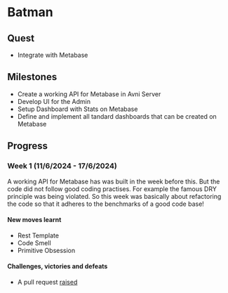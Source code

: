 # Batman

## Quest
- Integrate with Metabase

## Milestones
- Create a working API for Metabase in Avni Server
- Develop UI for the Admin
- Setup Dashboard with Stats on Metabase
- Define and implement all tandard dashboards that can be created on Metabase

## Progress

### Week 1 (11/6/2024 - 17/6/2024)

A working API for Metabase has was built in the week before this.
But the code did not follow good coding practises.
For example the famous DRY principle was being violated.
So this week was basically about refactoring the code so that it adheres to the benchmarks of a good code base!

#### New moves learnt
- Rest Template
- Code Smell
- Primitive Obsession

#### Challenges, victories and defeats
- A pull request [raised](https://github.com/avniproject/avni-server/pull/734/commits/6f304c46fcabc12a38338c85bd1912f5eca3981b)

